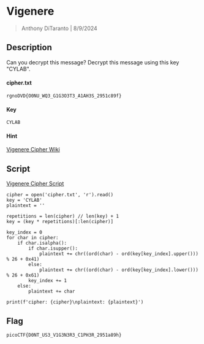 # Vigenere

> Anthony DiTaranto | 8/9/2024

## Description

Can you decrypt this message? Decrypt this message using this key "CYLAB".

#### cipher.txt

`rgnoDVD{O0NU_WQ3_G1G3O3T3_A1AH3S_2951c89f}`

#### Key

`CYLAB`

#### Hint

[Vigenere Cipher Wiki](https://en.wikipedia.org/wiki/Vigen%C3%A8re_cipher)

## Script

[Vigenere Cipher Script](https://github.com/anthonyvd1028/CTF/blob/main/picoCTF_2022/Cryptography/Vigenere/Vigenere.py)

```
cipher = open('cipher.txt', 'r').read()
key = 'CYLAB'
plaintext = ''

repetitions = len(cipher) // len(key) + 1
key = (key * repetitions)[:len(cipher)]

key_index = 0
for char in cipher:
    if char.isalpha():
        if char.isupper():
            plaintext += chr((ord(char) - ord(key[key_index].upper())) % 26 + 0x41)
        else:
            plaintext += chr((ord(char) - ord(key[key_index].lower())) % 26 + 0x61)
        key_index += 1
    else:
        plaintext += char

print(f'cipher: {cipher}\nplaintext: {plaintext}')
```

## Flag
`picoCTF{D0NT_US3_V1G3N3R3_C1PH3R_2951a89h}`